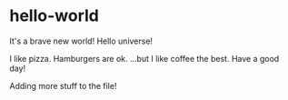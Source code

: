 # hello-world
It's a brave new world!  Hello universe!

I like pizza.
Hamburgers are ok.
...but I like coffee the best.
Have a good day!

Adding more stuff to the file!
